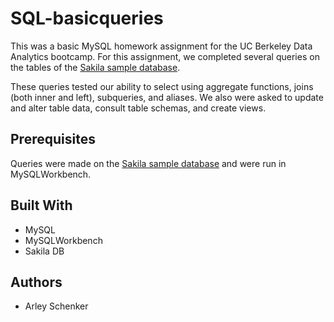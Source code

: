 # SQL-basicqueries

This was a basic MySQL homework assignment for the UC Berkeley Data Analytics bootcamp. For this assignment, we completed several queries on the tables of the [Sakila sample database](https://dev.mysql.com/doc/sakila/en/sakila-structure.html).

These queries tested our ability to select using aggregate functions, joins (both inner and left), subqueries, and aliases. We also were asked to update and alter table data, consult table schemas, and create views. 


## Prerequisites

Queries were made on the [Sakila sample database](https://dev.mysql.com/doc/sakila/en/sakila-installation.html) and were run in MySQLWorkbench.

## Built With

* MySQL
* MySQLWorkbench
* Sakila DB


## Authors

* Arley Schenker
